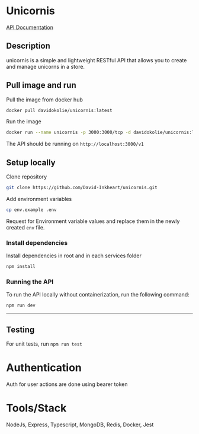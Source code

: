 # **Unicornis**

[API Documentation](https://documenter.getpostman.com/view)

## **Description**

unicornis is a simple and lightweight RESTful API that allows you to create and manage unicorns in a store.

## **Pull image and run**

Pull the image from docker hub

```bash
docker pull davidokolie/unicornis:latest
```

Run the image

```bash
docker run --name unicornis -p 3000:3000/tcp -d davidokolie/unicornis:latest
```

The API should be running on `http://localhost:3000/v1`

## **Setup locally**

Clone repository

```bash
git clone https://github.com/David-Inkheart/unicornis.git
```

Add environment variables

```bash
cp env.example .env
```

Request for Environment variable values and replace them in the newly created `env` file.

### **Install dependencies**

Install dependencies in root and in each services folder

```bash
npm install
```

### **Running the API**

To run the API locally without containerization, run the following command:

```bash
npm run dev
```

---

## Testing

For unit tests, run `npm run test`

# Authentication

Auth for user actions are done using bearer token

# Tools/Stack

NodeJs, Express, Typescript, MongoDB, Redis, Docker, Jest
